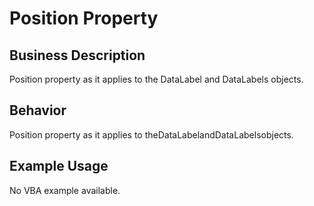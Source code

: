 # Position Property

## Business Description
Position property as it applies to the DataLabel and DataLabels objects.

## Behavior
Position property as it applies to theDataLabelandDataLabelsobjects.

## Example Usage
No VBA example available.